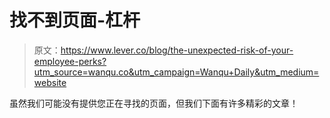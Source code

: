 # 找不到页面-杠杆

> 原文：<https://www.lever.co/blog/the-unexpected-risk-of-your-employee-perks?utm_source=wanqu.co&utm_campaign=Wanqu+Daily&utm_medium=website>

虽然我们可能没有提供您正在寻找的页面，但我们下面有许多精彩的文章！